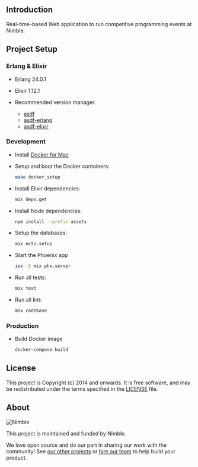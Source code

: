 ## Introduction

Real-time-based Web application to run competitive programming events at Nimble.

## Project Setup

### Erlang & Elixir

* Erlang 24.0.1

* Elixir 1.12.1

* Recommended version manager.

  - [asdf](https://github.com/asdf-vm/asdf)
  - [asdf-erlang](https://github.com/asdf-vm/asdf-erlang)
  - [asdf-elixir](https://github.com/asdf-vm/asdf-elixir)

### Development

* Install [Docker for Mac](https://docs.docker.com/docker-for-mac/install/)

* Setup and boot the Docker containers:

  ```sh
  make docker_setup
  ```

* Install Elixir dependencies:

  ```sh
  mix deps.get
  ```

* Install Node dependencies:

  ```sh
  npm install --prefix assets
  ```

* Setup the databases:

  ```sh
  mix ecto.setup
  ```

* Start the Phoenix app

  ```sh
  iex -S mix phx.server
  ```

* Run all tests:

  ```sh
  mix test 
  ```

* Run all lint:

  ```sh
  mix codebase 
  ```

### Production

* Build Docker image

  ```sh
  docker-compose build
  ```

## License

This project is Copyright (c) 2014 and onwards. It is free software,
and may be redistributed under the terms specified in the [LICENSE] file.

[LICENSE]: /LICENSE

## About

![Nimble](https://assets.nimblehq.co/logo/dark/logo-dark-text-160.png)

This project is maintained and funded by Nimble.

We love open source and do our part in sharing our work with the community!
See [our other projects][community] or [hire our team][hire] to help build your product.

[community]: https://github.com/nimblehq
[hire]: https://nimblehq.co/
